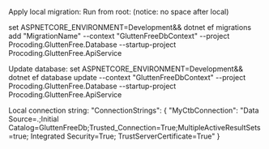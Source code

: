 ﻿
Apply local migration: 
Run from root: (notice: no space after local)

set ASPNETCORE_ENVIRONMENT=Development&& dotnet ef migrations add "MigrationName" --context "GluttenFreeDbContext" --project Procoding.GluttenFree.Database --startup-project Procoding.GluttenFree.ApiService

Update database:
set ASPNETCORE_ENVIRONMENT=Development&& dotnet ef database update --context "GluttenFreeDbContext" --project Procoding.GluttenFree.Database --startup-project Procoding.GluttenFree.ApiService


Local connection string:
"ConnectionStrings": {
	"MyCtbConnection": "Data Source=.;Initial Catalog=GluttenFreeDb;Trusted_Connection=True;MultipleActiveResultSets=true; Integrated Security=True; TrustServerCertificate=True"
  }
```